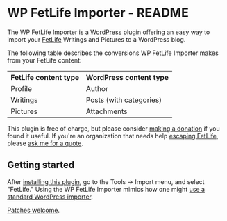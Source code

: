 # WP FetLife Importer - README

The WP FetLife Importer is a [WordPress](https://wordpress.org/) plugin offering an easy way to import your [FetLife](https://en.wikipedia.org/wiki/FetLife) Writings and Pictures to a WordPress blog.

The following table describes the conversions WP FetLife Importer makes from your FetLife content:

<table summary="FetLife to WordPress conversion table.">
<tr><th>FetLife content type</th><th>WordPress content type</th></tr>
<tr><td>Profile</td><td>Author</td></tr>
<tr><td>Writings</td><td>Posts (with categories)</td></tr>
<tr><td>Pictures</td><td>Attachments</td></tr>
</table>

This plugin is free of charge, but please consider [making a donation](http://maybemaimed.com/cyberbusking/) if you found it useful. If you're an organization that needs help [escaping FetLife](http://fetlife.maybemaimed.com/escape/), please [ask me for a quote](http://maybemaimed.com/seminars/#booking-inquiry).

## Getting started

After [installing this plugin](https://wordpress.org/extend/plugins/wordpress-importer/), go to the Tools -> Import menu, and select "FetLife." Using the WP FetLife Importer mimics how one might [use a standard WordPress importer](http://en.support.wordpress.com/import/).

[Patches welcome](https://github.com/meitar/wp-fetlife-importer/issues/new).
